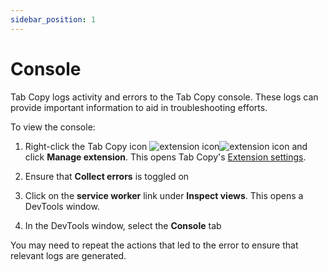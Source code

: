 ```yaml
---
sidebar_position: 1
---
```


# Console

Tab Copy logs activity and errors to the Tab Copy console. These logs can provide important information to aid in troubleshooting efforts.

To view the console:

1. Right-click the Tab Copy icon ![extension icon](/img/logo-outline-black.png#light-mode-only)![extension icon](/img/logo-outline-white.png#dark-mode-only) and click **Manage extension**. This opens Tab Copy's [Extension settings](../extension-settings.md).

1. Ensure that **Collect errors** is toggled on

1. Click on the **service worker** link under **Inspect views**. This opens a DevTools window.

1. In the DevTools window, select the **Console** tab

You may need to repeat the actions that led to the error to ensure that relevant logs are generated.
